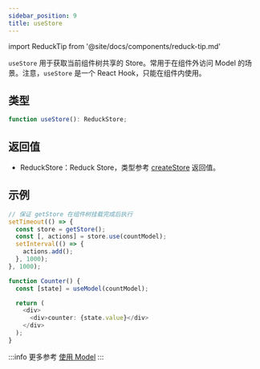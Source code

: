 ```yaml
---
sidebar_position: 9
title: useStore
---
```


import ReduckTip from '@site/docs/components/reduck-tip.md'

<ReduckTip />

`useStore` 用于获取当前组件树共享的 Store。常用于在组件外访问 Model 的场景。注意，`useStore` 是一个 React Hook，只能在组件内使用。


## 类型

```ts
function useStore(): ReduckStore;
```

## 返回值

- ReduckStore：Reduck Store，类型参考 [createStore](./create-store.md) 返回值。

## 示例

```ts
// 保证 getStore 在组件树挂载完成后执行
setTimeout(() => {
  const store = getStore();
  const [, actions] = store.use(countModel);
  setInterval(() => {
    actions.add();
  }, 1000);
}, 1000);

function Counter() {
  const [state] = useModel(countModel);

  return (
    <div>
      <div>counter: {state.value}</div>
    </div>
  );
}
```

:::info 更多参考
[使用 Model](/docs/guides/features/model/use-model)
:::
